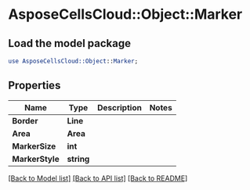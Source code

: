 # AsposeCellsCloud::Object::Marker 

## Load the model package
```perl
use AsposeCellsCloud::Object::Marker;
```

## Properties
Name | Type | Description | Notes
------------ | ------------- | ------------- | -------------
**Border** | **Line** |  |
**Area** | **Area** |  |
**MarkerSize** | **int** |  |
**MarkerStyle** | **string** |  |  

[[Back to Model list]](../README.md#documentation-for-models) [[Back to API list]](../README.md#documentation-for-api-endpoints) [[Back to README]](../README.md)

